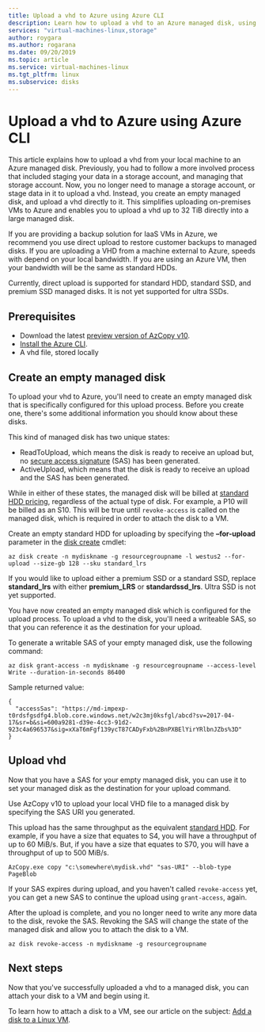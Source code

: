 ```yaml
---
title: Upload a vhd to Azure using Azure CLI
description: Learn how to upload a vhd to an Azure managed disk, using the Azure CLI.    
services: "virtual-machines-linux,storage"
author: roygara
ms.author: rogarana
ms.date: 09/20/2019
ms.topic: article
ms.service: virtual-machines-linux
ms.tgt_pltfrm: linux
ms.subservice: disks
---
```


# Upload a vhd to Azure using Azure CLI

This article explains how to upload a vhd from your local machine to an Azure managed disk. Previously, you had to follow a more involved process that included staging your data in a storage account, and managing that storage account. Now, you no longer need to manage a storage account, or stage data in it to upload a vhd. Instead, you create an empty managed disk, and upload a vhd directly to it. This simplifies uploading on-premises VMs to Azure and enables you to upload a vhd up to 32 TiB directly into a large managed disk.

If you are providing a backup solution for IaaS VMs in Azure, we recommend you use direct upload to restore customer backups to managed disks. If you are uploading a VHD from a machine external to Azure, speeds with depend on your local bandwidth. If you are using an Azure VM, then your bandwidth will be the same as standard HDDs.

Currently, direct upload is supported for standard HDD, standard SSD, and premium SSD managed disks. It is not yet supported for ultra SSDs.

## Prerequisites

- Download the latest [preview version of AzCopy v10](../../storage/common/storage-use-azcopy-v10.md#download-and-install-azcopy).
- [Install the Azure CLI](/cli/azure/install-azure-cli).
- A vhd file, stored locally

## Create an empty managed disk

To upload your vhd to Azure, you'll need to create an empty managed disk that is specifically configured for this upload process. Before you create one, there's some additional information you should know about these disks.

This kind of managed disk has two unique states:

- ReadToUpload, which means the disk is ready to receive an upload but, no [secure access signature](https://docs.microsoft.com/azure/storage/common/storage-dotnet-shared-access-signature-part-1) (SAS) has been generated.
- ActiveUpload, which means that the disk is ready to receive an upload and the SAS has been generated.

While in either of these states, the managed disk will be billed at [standard HDD pricing](https://azure.microsoft.com/pricing/details/managed-disks/), regardless of the actual type of disk. For example, a P10 will be billed as an S10. This will be true until `revoke-access` is called on the managed disk, which is required in order to attach the disk to a VM.

Create an empty standard HDD for uploading by specifying the **–for-upload** parameter in the [disk create](/cli/azure/disk#az-disk-create) cmdlet:

```azurecli-interactive
az disk create -n mydiskname -g resourcegroupname -l westus2 --for-upload --size-gb 128 --sku standard_lrs
```

If you would like to upload either a premium SSD or a standard SSD, replace **standard_lrs** with either **premium_LRS** or **standardssd_lrs**. Ultra SSD is not yet supported.

You have now created an empty managed disk which is configured for the upload process. To upload a vhd to the disk, you'll need a writeable SAS, so that you can reference it as the destination for your upload.

To generate a writable SAS of your empty managed disk, use the following command:

```azurecli-interactive
az disk grant-access -n mydiskname -g resourcegroupname --access-level Write --duration-in-seconds 86400
```

Sample returned value:

```
{
  "accessSas": "https://md-impexp-t0rdsfgsdfg4.blob.core.windows.net/w2c3mj0ksfgl/abcd?sv=2017-04-17&sr=b&si=600a9281-d39e-4cc3-91d2-923c4a696537&sig=xXaT6mFgf139ycT87CADyFxb%2BnPXBElYirYRlbnJZbs%3D"
}
```

## Upload vhd

Now that you have a SAS for your empty managed disk, you can use it to set your managed disk as the destination for your upload command.

Use AzCopy v10 to upload your local VHD file to a managed disk by specifying the SAS URI you generated.

This upload has the same throughput as the equivalent [standard HDD](disks-types.md#standard-hdd). For example, if you have a size that equates to S4, you will have a throughput of up to 60 MiB/s. But, if you have a size that equates to S70, you will have a throughput of up to 500 MiB/s.

```
AzCopy.exe copy "c:\somewhere\mydisk.vhd" "sas-URI" --blob-type PageBlob
```

If your SAS expires during upload, and you haven't called `revoke-access` yet, you can get a new SAS to continue the upload using `grant-access`, again.

After the upload is complete, and you no longer need to write any more data to the disk, revoke the SAS. Revoking the SAS will change the state of the managed disk and allow you to attach the disk to a VM.

```azurecli-interactive
az disk revoke-access -n mydiskname -g resourcegroupname
```

## Next steps

Now that you've successfully uploaded a vhd to a managed disk, you can attach your disk to a VM and begin using it.

To learn how to attach a disk to a VM, see our article on the subject: [Add a disk to a Linux VM](add-disk.md).
